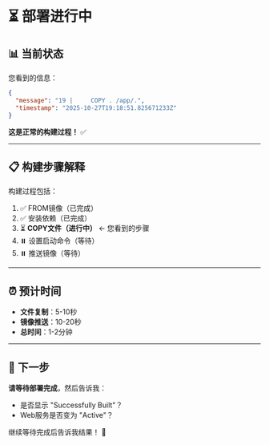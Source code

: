# ⏳ 部署进行中

## 📊 当前状态

您看到的信息：
```json
{
  "message": "19 |     COPY . /app/.",
  "timestamp": "2025-10-27T19:18:51.825671233Z"
}
```

**这是正常的构建过程！** ✅

---

## 📋 构建步骤解释

构建过程包括：
1. ✅ FROM镜像（已完成）
2. ✅ 安装依赖（已完成）
3. ⏳ **COPY文件（进行中）** ← 您看到的步骤
4. ⏸️ 设置启动命令（等待）
5. ⏸️ 推送镜像（等待）

---

## ⏰ 预计时间

- **文件复制**：5-10秒
- **镜像推送**：10-20秒
- **总时间**：1-2分钟

---

## 🎯 下一步

**请等待部署完成**，然后告诉我：
- 是否显示 "Successfully Built"？
- Web服务是否变为 "Active"？

继续等待完成后告诉我结果！ 🚀

